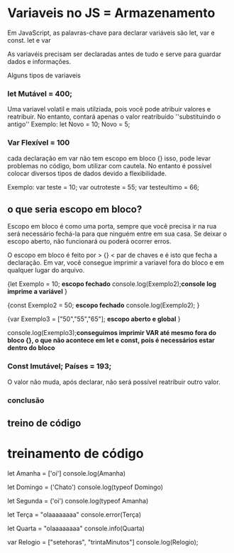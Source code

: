 # Variaveis no JS = Armazenamento

Em JavaScript, as palavras-chave para declarar variáveis são let, var e const. let e var

As variavéis precisam ser declaradas antes de tudo e serve para guardar dados e informações.

Alguns tipos de variaveis
### let Mutável = 400;
Uma variavel volatil e mais utilziada, pois você pode atribuir valores e reatribuir. No entanto, contará apenas o valor reatribuído ''substituindo o antigo''
Exemplo: let Novo = 10;
Novo = 5;


### Var Flexível = 100
cada declaração em var não tem escopo em bloco {} isso, pode levar problemas no código, bom utilizar com cautela. No entanto é possível colocar diversos tipos de dados devido a flexibilidade. 

Exemplo: 
var teste = 10;
var outroteste = 55;
var testeultimo = 66;


## o que seria escopo em bloco? 
Escopo em bloco é como uma porta, sempre que você precisa ir na rua será necessário fechá-la para que ninguém entre em sua casa. Se deixar o escopo aberto, não funcionará ou poderá ocorrer erros.

O escopo em bloco é feito por > {} <  par de chaves e é isto que fecha a declaração. Em var, você consegue imprimir a variavel fora do bloco e em qualquer lugar do arquivo.

 {let Exemplo = 10; **escopo fechado**
 console.log(Exemplo2);**console log imprime a variável**
}


{const Exemplo2 = 50; **escopo fechado**
console.log(Exemplo2);
}


{var Exemplo3 = ["50","55","65"]; **escopo aberto e global**
}

console.log(Exemplo3);**conseguimos imprimir VAR até mesmo fora do bloco {}, o que não acontece em let e const, pois é necessários estar dentro do bloco**


### Const Imutável; Países = 193;
O valor não muda, após declarar, não será possível reatribuir outro valor.

### conclusão



## treino de código

# treinamento de código
let Amanha = ['oi']
console.log(Amanha)


let Domingo = ('Chato')
console.log(typeof Domingo)


let Segunda = ('oi')
console.log(typeof Amanha)


let Terça = "olaaaaaaaa"
console.error(Terça)



let Quarta = "olaaaaaaaa"
console.info(Quarta)


var Relogio = ["setehoras",  "trintaMinutos"]
console.log(Relogio);